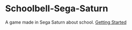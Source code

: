 # Schoolbell-Sega-Saturn
A game made in Sega Saturn about school.
[Getting Started](https://github.com/U-K-L/Schoolbell-Sega-Saturn/wiki/Getting-Started)
